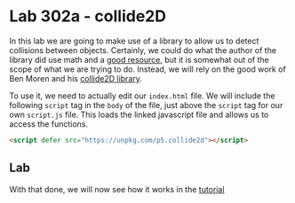 # Lab 302a - collide2D

In this lab we are going to make use of a library to allow us to detect collisions between objects. Certainly, we could do what the author of the library did use math and a [good resource](http://www.jeffreythompson.org/collision-detection/table_of_contents.php), but it is somewhat out of the scope of what we are trying to do. Instead, we will rely on the good work of Ben Moren and his [collide2D library](https://github.com/bmoren/p5.collide2D).

To use it, we need to actually edit our `index.html` file. We will include the following `script` tag in the `body` of the file, just above the `script` tag for our own `script.js` file. This loads the linked javascript file and allows us to access the functions.

```html
<script defer src="https://unpkg.com/p5.collide2d"></script>
```

## Lab

With that done, we will now see how it works in the [tutorial](.tutorial/00-Overview.md)
